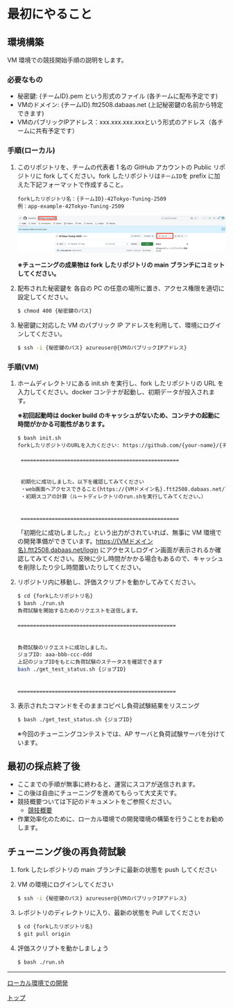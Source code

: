 # 最初にやること

## 環境構築

VM 環境での競技開始手順の説明をします。

### 必要なもの
- 秘密鍵: {チームID}.pem という形式のファイル (各チームに配布予定です)
- VMのドメイン: {チームID}.ftt2508.dabaas.net (上記秘密鍵の名前から特定できます)
- VMのパブリックIPアドレス：xxx.xxx.xxx.xxxという形式のアドレス（各チームに共有予定です）

### 手順(ローカル)

1. このリポジトリを、チームの代表者 1 名の GitHub アカウントの Public リポジトリに fork してください。fork したリポジトリは`チームID`を prefix に加えた下記フォーマットで作成すること。

   ```
   forkしたリポジトリ名：{チームID}-42Tokyo-Tuning-2509
   例：app-example-42Tokyo-Tuning-2509
   ```

   <div align="center">
       <img src="../img/3.png" alt="fork">
   </div>

   **※チューニングの成果物は fork したリポジトリの main ブランチにコミットしてください。**

2. 配布された秘密鍵を 各自の PC の任意の場所に置き、アクセス権限を適切に設定してください。

   ```bash
   $ chmod 400 {秘密鍵のパス}
   ```

3. 秘密鍵に対応した VM のパブリック IP アドレスを利用して、環境にログインしてください。

   ```bash
   $ ssh -i {秘密鍵のパス} azureuser@{VMのパブリックIPアドレス}
   ```

### 手順(VM)

1. ホームディレクトリにある init.sh を実行し、fork したリポジトリの URL を入力してください。docker コンテナが起動し、初期データが投入されます。

   **※初回起動時は docker build のキャッシュがないため、コンテナの起動に時間がかかる可能性があります。**

   ```bash
   $ bash init.sh
   forkしたリポジトリのURLを入力ください: https://github.com/{your-name}/{チームID}-42Tokyo-Tuning-2509.git

    ===================================================
    
    
    初期化に成功しました。以下を確認してみてください
    ・web画面へアクセスできること(https://{VMドメイン名}.ftt2508.dabaas.net/login)
    ・初期スコアの計算（ルートディレクトリのrun.shを実行してみてください。）
    
    
    ===================================================
    ```

    「初期化に成功しました。」という出力がされていれば、無事に VM 環境での開発準備ができています。[https://{VMドメイン名}.ftt2508.dabaas.net/login]() にアクセスしログイン画面が表示されるか確認してみてください。反映に少し時間がかかる場合もあるので、キャッシュを削除したり少し時間置いたりしてください。

1. リポジトリ内に移動し、評価スクリプトを動かしてみてください。

   ```bash
   $ cd {forkしたリポジトリ名}
   $ bash ./run.sh
   負荷試験を開始するためのリクエストを送信します。

   ===================================================


   負荷試験のリクエストに成功しました。
   ジョブID: aaa-bbb-ccc-ddd
   上記のジョブIDをもとに負荷試験のステータスを確認できます
   bash ./get_test_status.sh {ジョブID}


   ===================================================
   ```

1. 表示されたコマンドをそのままコピペし負荷試験結果をリスニング

   ```bash
   $ bash ./get_test_status.sh {ジョブID}
   ```

   ※今回のチューニングコンテストでは、AP サーバと負荷試験サーバを分けています。

## 最初の採点終了後

- ここまでの手順が無事に終わると、運営にスコアが送信されます。
- この後は自由にチューニングを進めてもらって大丈夫です。
- 競技概要ついては下記のドキュメントをご参照ください。
  - [競技概要](../rules/01_Contest.md)
- 作業効率化のために、ローカル環境での開発環境の構築を行うことをお勧めします。

## チューニング後の再負荷試験

1. fork したレポジトリの main ブランチに最新の状態を push してください
2. VM の環境にログインしてください

   ```bash
   $ ssh -i {秘密鍵のパス} azureuser@{VMのパブリックIPアドレス}
   ```

3. レポジトリのディレクトリに入り、最新の状態を Pull してください

   ```bash
   $ cd {forkしたリポジトリ名}
   $ git pull origin
   ```

4. 評価スクリプトを動かしましょう

   ```bash
   $ bash ./run.sh
   ```

---

[ローカル環境での開発](./02_Local.md)

[トップ](../../README.md)
